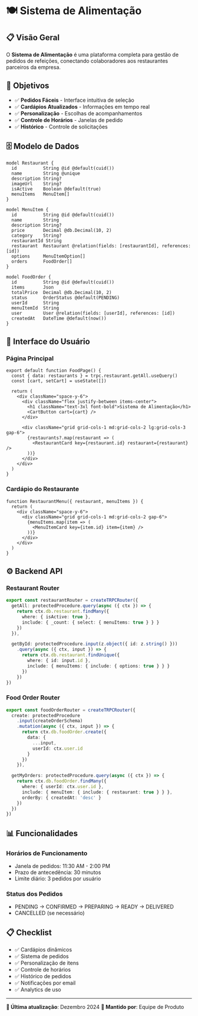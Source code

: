 # 🍽️ Sistema de Alimentação

## 📋 Visão Geral

O **Sistema de Alimentação** é uma plataforma completa para gestão de pedidos de refeições, conectando colaboradores aos restaurantes parceiros da empresa.

## 🎯 Objetivos

- ✅ **Pedidos Fáceis** - Interface intuitiva de seleção
- ✅ **Cardápios Atualizados** - Informações em tempo real
- ✅ **Personalização** - Escolhas de acompanhamentos
- ✅ **Controle de Horários** - Janelas de pedido
- ✅ **Histórico** - Controle de solicitações

## 🗄️ Modelo de Dados

```prisma
model Restaurant {
  id          String @id @default(cuid())
  name        String @unique
  description String?
  imageUrl    String?
  isActive    Boolean @default(true)
  menuItems   MenuItem[]
}

model MenuItem {
  id          String @id @default(cuid())
  name        String
  description String?
  price       Decimal @db.Decimal(10, 2)
  category    String?
  restaurantId String
  restaurant  Restaurant @relation(fields: [restaurantId], references: [id])
  options     MenuItemOption[]
  orders      FoodOrder[]
}

model FoodOrder {
  id          String @id @default(cuid())
  items       Json
  totalPrice  Decimal @db.Decimal(10, 2)
  status      OrderStatus @default(PENDING)
  userId      String
  menuItemId  String
  user        User @relation(fields: [userId], references: [id])
  createdAt   DateTime @default(now())
}
```

## 🎨 Interface do Usuário

### **Página Principal**
```tsx
export default function FoodPage() {
  const { data: restaurants } = trpc.restaurant.getAll.useQuery()
  const [cart, setCart] = useState([])

  return (
    <div className="space-y-6">
      <div className="flex justify-between items-center">
        <h1 className="text-3xl font-bold">Sistema de Alimentação</h1>
        <CartButton cart={cart} />
      </div>

      <div className="grid grid-cols-1 md:grid-cols-2 lg:grid-cols-3 gap-6">
        {restaurants?.map(restaurant => (
          <RestaurantCard key={restaurant.id} restaurant={restaurant} />
        ))}
      </div>
    </div>
  )
}
```

### **Cardápio do Restaurante**
```tsx
function RestaurantMenu({ restaurant, menuItems }) {
  return (
    <div className="space-y-6">
      <div className="grid grid-cols-1 md:grid-cols-2 gap-6">
        {menuItems.map(item => (
          <MenuItemCard key={item.id} item={item} />
        ))}
      </div>
    </div>
  )
}
```

## ⚙️ Backend API

### **Restaurant Router**
```typescript
export const restaurantRouter = createTRPCRouter({
  getAll: protectedProcedure.query(async ({ ctx }) => {
    return ctx.db.restaurant.findMany({
      where: { isActive: true },
      include: { _count: { select: { menuItems: true } } }
    })
  }),

  getById: protectedProcedure.input(z.object({ id: z.string() }))
    .query(async ({ ctx, input }) => {
      return ctx.db.restaurant.findUnique({
        where: { id: input.id },
        include: { menuItems: { include: { options: true } } }
      })
    })
})
```

### **Food Order Router**
```typescript
export const foodOrderRouter = createTRPCRouter({
  create: protectedProcedure
    .input(createOrderSchema)
    .mutation(async ({ ctx, input }) => {
      return ctx.db.foodOrder.create({
        data: {
          ...input,
          userId: ctx.user.id
        }
      })
    }),

  getMyOrders: protectedProcedure.query(async ({ ctx }) => {
    return ctx.db.foodOrder.findMany({
      where: { userId: ctx.user.id },
      include: { menuItem: { include: { restaurant: true } } },
      orderBy: { createdAt: 'desc' }
    })
  })
})
```

## 📊 Funcionalidades

### **Horários de Funcionamento**
- Janela de pedidos: 11:30 AM - 2:00 PM
- Prazo de antecedência: 30 minutos
- Limite diário: 3 pedidos por usuário

### **Status dos Pedidos**
- PENDING → CONFIRMED → PREPARING → READY → DELIVERED
- CANCELLED (se necessário)

## 📋 Checklist

- ✅ Cardápios dinâmicos
- ✅ Sistema de pedidos
- ✅ Personalização de itens
- ✅ Controle de horários
- ✅ Histórico de pedidos
- ✅ Notificações por email
- ✅ Analytics de uso

---

**📅 Última atualização**: Dezembro 2024
**👥 Mantido por**: Equipe de Produto
